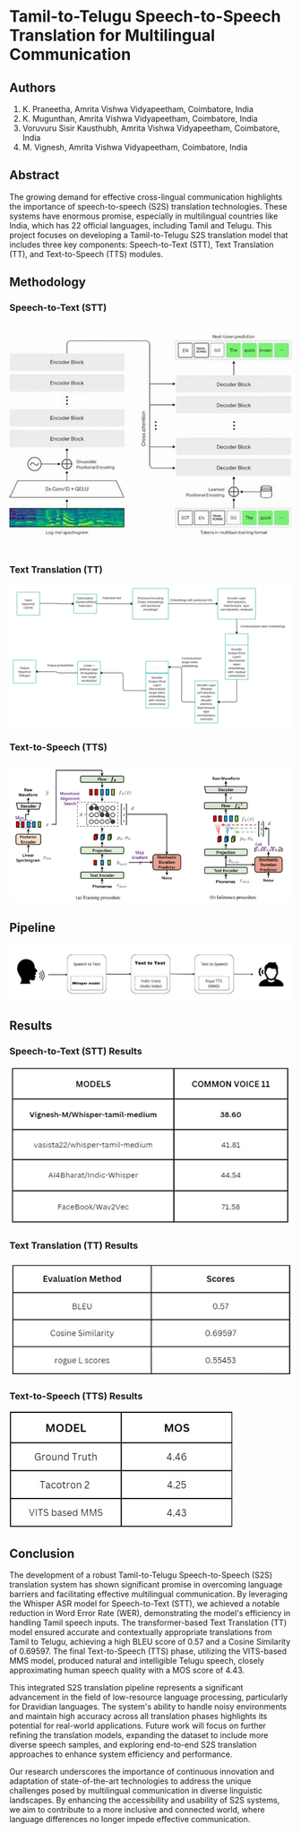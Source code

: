# Tamil-to-Telugu Speech-to-Speech Translation for Multilingual Communication

## Authors
1. K. Praneetha, Amrita Vishwa Vidyapeetham, Coimbatore, India
2. K. Mugunthan, Amrita Vishwa Vidyapeetham, Coimbatore, India
3. Voruvuru Sisir Kausthubh, Amrita Vishwa Vidyapeetham, Coimbatore, India
4. M. Vignesh, Amrita Vishwa Vidyapeetham, Coimbatore, India

## Abstract
The growing demand for effective cross-lingual communication highlights the importance of speech-to-speech (S2S) translation technologies. These systems have enormous promise, especially in multilingual countries like India, which has 22 official languages, including Tamil and Telugu. This project focuses on developing a Tamil-to-Telugu S2S translation model that includes three key components: Speech-to-Text (STT), Text Translation (TT), and Text-to-Speech (TTS) modules.

## Methodology
### Speech-to-Text (STT)
![STT Architecture](Images/STT.jpeg)

### Text Translation (TT)
![TT Architecture](images/T2T_arch.png)

### Text-to-Speech (TTS)
![TTS Architecture](images/TTS.jpeg)

## Pipeline
![Pipeline](images/Pipeline.jpeg)

## Results
### Speech-to-Text (STT) Results
![STT Results](images/Result%20of%20STT.jpg)

### Text Translation (TT) Results
![TT Results](images/Results%20of%20TTT.jpg)

### Text-to-Speech (TTS) Results
![TTS Results](images/Results%20of%20TTS.jpg)


## Conclusion
The development of a robust Tamil-to-Telugu Speech-to-Speech (S2S) translation system has shown significant promise in overcoming language barriers and facilitating effective multilingual communication. By leveraging the Whisper ASR model for Speech-to-Text (STT), we achieved a notable reduction in Word Error Rate (WER), demonstrating the model's efficiency in handling Tamil speech inputs. The transformer-based Text Translation (TT) model ensured accurate and contextually appropriate translations from Tamil to Telugu, achieving a high BLEU score of 0.57 and a Cosine Similarity of 0.69597. The final Text-to-Speech (TTS) phase, utilizing the VITS-based MMS model, produced natural and intelligible Telugu speech, closely approximating human speech quality with a MOS score of 4.43.

This integrated S2S translation pipeline represents a significant advancement in the field of low-resource language processing, particularly for Dravidian languages. The system's ability to handle noisy environments and maintain high accuracy across all translation phases highlights its potential for real-world applications. Future work will focus on further refining the translation models, expanding the dataset to include more diverse speech samples, and exploring end-to-end S2S translation approaches to enhance system efficiency and performance.

Our research underscores the importance of continuous innovation and adaptation of state-of-the-art technologies to address the unique challenges posed by multilingual communication in diverse linguistic landscapes. By enhancing the accessibility and usability of S2S systems, we aim to contribute to a more inclusive and connected world, where language differences no longer impede effective communication.
